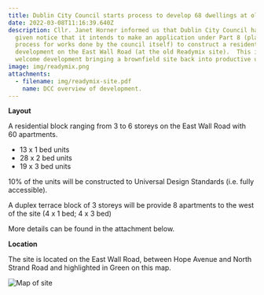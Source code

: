 ```yaml
---
title: Dublin City Council starts process to develop 68 dwellings at old Readymix site
date: 2022-03-08T11:16:39.640Z
description: Cllr. Janet Horner informed us that Dublin City Council has today
  given notice that it intends to make an application under Part 8 (planning
  process for works done by the council itself) to construct a residential
  development on the East Wall Road (at the old Readymix site).  This is a
  welcome development bringing a brownfield site back into productive use.
image: img/readymix.png
attachments:
  - filename: img/readymix-site.pdf
    name: DCC overview of development.
---
```

**Layout**

A residential block ranging from 3 to 6 storeys on the East Wall Road with 60 apartments.

* 13 x 1 bed units
* 28 x 2 bed units
* 19 x 3 bed units

10% of the units will be constructed to Universal Design Standards (i.e. fully accessible).

A duplex terrace block of 3 storeys will be provide 8 apartments to the west of the site (4 x 1 bed; 4 x 3 bed) 

More details can be found in the attachment below.

**Location**

The site is located on the East Wall Road, between Hope Avenue and North Strand Road and highlighted in Green on this map.

![Map of site](/img/eastwall-readymix-location.png "Map of site")